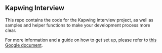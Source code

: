 ## Kapwing Interview

This repo contains the code for the Kapwing interview project, as well as samples and helper functions to make your development process more clear.

For more information and a guide on how to get set up, please refer to [this Google document](https://docs.google.com/document/d/1f7MpfMQevpiHisR4LlHJLUvprPdp4tepQbx29zW59E0/edit?usp=sharing).
